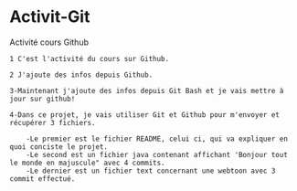 # Activit-Git
Activité cours Github

	1 C'est l'activité du cours sur Github.
	
	2 J'ajoute des infos depuis Github.

	3-Maintenant j'ajoute des infos depuis Git Bash et je vais mettre à jour sur github!

	4-Dans ce projet, je vais utiliser Git et Github pour m'envoyer et récupérer 3 fichiers.

		-Le premier est le fichier README, celui ci, qui va expliquer en quoi conciste le projet.
		-Le second est un fichier java contenant affichant 'Bonjour tout le monde en majuscule" avec 4 commits.
		-Le dernier est un fichier text concernant une webtoon avec 3 commit effectué.


